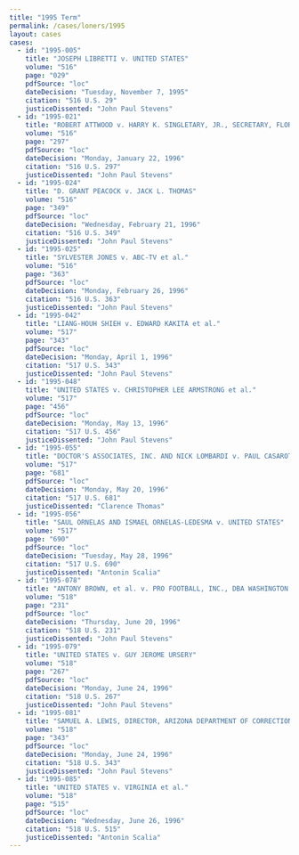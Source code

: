 ```yaml
---
title: "1995 Term"
permalink: /cases/loners/1995
layout: cases
cases:
  - id: "1995-005"
    title: "JOSEPH LIBRETTI v. UNITED STATES"
    volume: "516"
    page: "029"
    pdfSource: "loc"
    dateDecision: "Tuesday, November 7, 1995"
    citation: "516 U.S. 29"
    justiceDissented: "John Paul Stevens"
  - id: "1995-021"
    title: "ROBERT ATTWOOD v. HARRY K. SINGLETARY, JR., SECRETARY, FLORIDA DEPARTMENT OF CORRECTIONS"
    volume: "516"
    page: "297"
    pdfSource: "loc"
    dateDecision: "Monday, January 22, 1996"
    citation: "516 U.S. 297"
    justiceDissented: "John Paul Stevens"
  - id: "1995-024"
    title: "D. GRANT PEACOCK v. JACK L. THOMAS"
    volume: "516"
    page: "349"
    pdfSource: "loc"
    dateDecision: "Wednesday, February 21, 1996"
    citation: "516 U.S. 349"
    justiceDissented: "John Paul Stevens"
  - id: "1995-025"
    title: "SYLVESTER JONES v. ABC-TV et al."
    volume: "516"
    page: "363"
    pdfSource: "loc"
    dateDecision: "Monday, February 26, 1996"
    citation: "516 U.S. 363"
    justiceDissented: "John Paul Stevens"
  - id: "1995-042"
    title: "LIANG-HOUH SHIEH v. EDWARD KAKITA et al."
    volume: "517"
    page: "343"
    pdfSource: "loc"
    dateDecision: "Monday, April 1, 1996"
    citation: "517 U.S. 343"
    justiceDissented: "John Paul Stevens"
  - id: "1995-048"
    title: "UNITED STATES v. CHRISTOPHER LEE ARMSTRONG et al."
    volume: "517"
    page: "456"
    pdfSource: "loc"
    dateDecision: "Monday, May 13, 1996"
    citation: "517 U.S. 456"
    justiceDissented: "John Paul Stevens"
  - id: "1995-055"
    title: "DOCTOR'S ASSOCIATES, INC. AND NICK LOMBARDI v. PAUL CASAROTTO ET UX."
    volume: "517"
    page: "681"
    pdfSource: "loc"
    dateDecision: "Monday, May 20, 1996"
    citation: "517 U.S. 681"
    justiceDissented: "Clarence Thomas"
  - id: "1995-056"
    title: "SAUL ORNELAS AND ISMAEL ORNELAS-LEDESMA v. UNITED STATES"
    volume: "517"
    page: "690"
    pdfSource: "loc"
    dateDecision: "Tuesday, May 28, 1996"
    citation: "517 U.S. 690"
    justiceDissented: "Antonin Scalia"
  - id: "1995-078"
    title: "ANTONY BROWN, et al. v. PRO FOOTBALL, INC., DBA WASHINGTON REDSKINS, et al."
    volume: "518"
    page: "231"
    pdfSource: "loc"
    dateDecision: "Thursday, June 20, 1996"
    citation: "518 U.S. 231"
    justiceDissented: "John Paul Stevens"
  - id: "1995-079"
    title: "UNITED STATES v. GUY JEROME URSERY"
    volume: "518"
    page: "267"
    pdfSource: "loc"
    dateDecision: "Monday, June 24, 1996"
    citation: "518 U.S. 267"
    justiceDissented: "John Paul Stevens"
  - id: "1995-081"
    title: "SAMUEL A. LEWIS, DIRECTOR, ARIZONA DEPARTMENT OF CORRECTIONS, et al. v. FLETCHER CASEY, JR., et al."
    volume: "518"
    page: "343"
    pdfSource: "loc"
    dateDecision: "Monday, June 24, 1996"
    citation: "518 U.S. 343"
    justiceDissented: "John Paul Stevens"
  - id: "1995-085"
    title: "UNITED STATES v. VIRGINIA et al."
    volume: "518"
    page: "515"
    pdfSource: "loc"
    dateDecision: "Wednesday, June 26, 1996"
    citation: "518 U.S. 515"
    justiceDissented: "Antonin Scalia"
---
```

